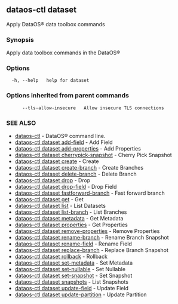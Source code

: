 ## dataos-ctl dataset

Apply DataOS® data toolbox commands

### Synopsis

Apply data toolbox commands in the DataOS®

### Options

```
  -h, --help   help for dataset
```

### Options inherited from parent commands

```
      --tls-allow-insecure   Allow insecure TLS connections
```

### SEE ALSO

* [dataos-ctl](dataos-ctl.md)	 - DataOS® command line.
* [dataos-ctl dataset add-field](dataos-ctl_dataset_add-field.md)	 - Add Field
* [dataos-ctl dataset add-properties](dataos-ctl_dataset_add-properties.md)	 - Add Properties
* [dataos-ctl dataset cherrypick-snapshot](dataos-ctl_dataset_cherrypick-snapshot.md)	 - Cherry Pick Snapshot
* [dataos-ctl dataset create](dataos-ctl_dataset_create.md)	 - Create
* [dataos-ctl dataset create-branch](dataos-ctl_dataset_create-branch.md)	 - Create Branches
* [dataos-ctl dataset delete-branch](dataos-ctl_dataset_delete-branch.md)	 - Delete Branch
* [dataos-ctl dataset drop](dataos-ctl_dataset_drop.md)	 - Drop
* [dataos-ctl dataset drop-field](dataos-ctl_dataset_drop-field.md)	 - Drop Field
* [dataos-ctl dataset fastforward-branch](dataos-ctl_dataset_fastforward-branch.md)	 - Fast forward branch
* [dataos-ctl dataset get](dataos-ctl_dataset_get.md)	 - Get
* [dataos-ctl dataset list](dataos-ctl_dataset_list.md)	 - List Datasets
* [dataos-ctl dataset list-branch](dataos-ctl_dataset_list-branch.md)	 - List Branches
* [dataos-ctl dataset metadata](dataos-ctl_dataset_metadata.md)	 - Get Metadata
* [dataos-ctl dataset properties](dataos-ctl_dataset_properties.md)	 - Get Properties
* [dataos-ctl dataset remove-properties](dataos-ctl_dataset_remove-properties.md)	 - Remove Properties
* [dataos-ctl dataset rename-branch](dataos-ctl_dataset_rename-branch.md)	 - Rename Branch Snapshot
* [dataos-ctl dataset rename-field](dataos-ctl_dataset_rename-field.md)	 - Rename Field
* [dataos-ctl dataset replace-branch](dataos-ctl_dataset_replace-branch.md)	 - Replace Branch Snapshot
* [dataos-ctl dataset rollback](dataos-ctl_dataset_rollback.md)	 - Rollback
* [dataos-ctl dataset set-metadata](dataos-ctl_dataset_set-metadata.md)	 - Set Metadata
* [dataos-ctl dataset set-nullable](dataos-ctl_dataset_set-nullable.md)	 - Set Nullable
* [dataos-ctl dataset set-snapshot](dataos-ctl_dataset_set-snapshot.md)	 - Set Snapshot
* [dataos-ctl dataset snapshots](dataos-ctl_dataset_snapshots.md)	 - List Snapshots
* [dataos-ctl dataset update-field](dataos-ctl_dataset_update-field.md)	 - Update Field
* [dataos-ctl dataset update-partition](dataos-ctl_dataset_update-partition.md)	 - Update Partition

